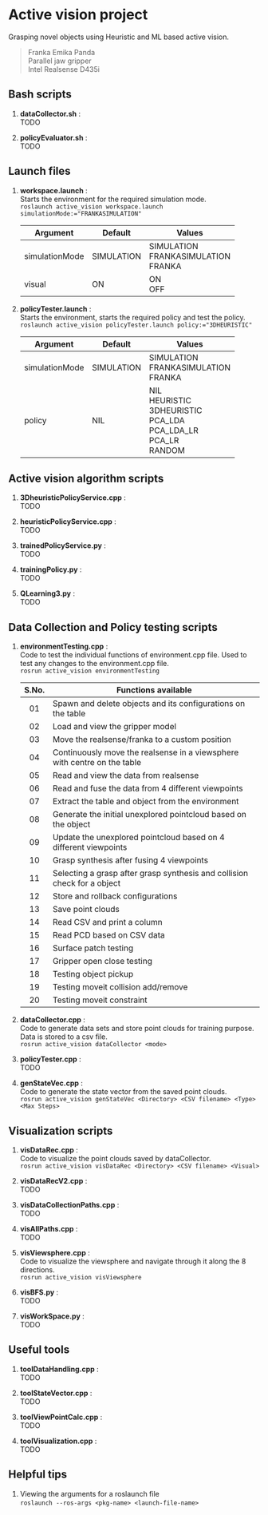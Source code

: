# Active vision project
Grasping novel objects using Heuristic and ML based active vision.
> Franka Emika Panda <br>
> Parallel jaw gripper <br>
> Intel Realsense D435i <br>

## Bash scripts

1. **dataCollector.sh** :
    <br> TODO

2. **policyEvaluator.sh** :
    <br> TODO

## Launch files

1. **workspace.launch** :
    <br> Starts the environment for the required simulation mode.
    <br> ```roslaunch active_vision workspace.launch simulationMode:="FRANKASIMULATION"```

    | Argument       | Default | Values |
    | -------------- | ------- | ------ |
    | simulationMode | SIMULATION | SIMULATION <br> FRANKASIMULATION <br> FRANKA |
    | visual         | ON | ON <br> OFF |

2. **policyTester.launch** :
    <br> Starts the environment, starts the required policy and test the policy.
    <br> ``` roslaunch active_vision policyTester.launch policy:="3DHEURISTIC" ```

    | Argument       | Default | Values |
    | -------------- | ------- | ------ |
    | simulationMode | SIMULATION | SIMULATION <br> FRANKASIMULATION <br> FRANKA |
    | policy         | NIL | NIL <br> HEURISTIC <br> 3DHEURISTIC <br> PCA_LDA <br> PCA_LDA_LR <br> PCA_LR <br> RANDOM |

## Active vision algorithm scripts

1. **3DheuristicPolicyService.cpp** :
    <br> TODO

2. **heuristicPolicyService.cpp** :
    <br> TODO

3. **trainedPolicyService.py** :
    <br> TODO

4. **trainingPolicy.py** :
    <br> TODO

5. **QLearning3.py** :
    <br> TODO

## Data Collection and Policy testing scripts

1. **environmentTesting.cpp** :
    <br> Code to test the individual functions of environment.cpp file. Used to test any changes to the environment.cpp file.
    <br> ``` rosrun active_vision environmentTesting ```

    | S.No. | Functions available |
    | :---: | ------------------- |
    | 01 | Spawn and delete objects and its configurations on the table |
    | 02 | Load and view the gripper model |
    | 03 | Move the realsense/franka to a custom position |
    | 04 | Continuously move the realsense in a viewsphere with centre on the table |
    | 05 | Read and view the data from realsense |
    | 06 | Read and fuse the data from 4 different viewpoints |
    | 07 | Extract the table and object from the environment |
    | 08 | Generate the initial unexplored pointcloud based on the object |
    | 09 | Update the unexplored pointcloud based on 4 different viewpoints |
    | 10 | Grasp synthesis after fusing 4 viewpoints |
    | 11 | Selecting a grasp after grasp synthesis and collision check for a object |
    | 12 | Store and rollback configurations |
    | 13 | Save point clouds |
    | 14 | Read CSV and print a column |
    | 15 | Read PCD based on CSV data |
    | 16 | Surface patch testing |
    | 17 | Gripper open close testing |
    | 18 | Testing object pickup |
    | 19 | Testing moveit collision add/remove |
    | 20 | Testing moveit constraint |

2. **dataCollector.cpp** :
     <br> Code to generate data sets and store point clouds for training purpose. Data is stored to a csv file.
     <br> ``` rosrun active_vision dataCollector <mode> ```

3. **policyTester.cpp** :
    <br> TODO

3. **genStateVec.cpp** :
    <br> Code to generate the state vector from the saved point clouds.
    <br> ``` rosrun active_vision genStateVec <Directory> <CSV filename> <Type> <Max Steps> ```

## Visualization scripts

1. **visDataRec.cpp** :
    <br> Code to visualize the point clouds saved by dataCollector.
    <br> ``` rosrun active_vision visDataRec <Directory> <CSV filename> <Visual> ```

2. **visDataRecV2.cpp** :
    <br> TODO

3. **visDataCollectionPaths.cpp** :
    <br> TODO

4. **visAllPaths.cpp** :
    <br> TODO

5. **visViewsphere.cpp** :
    <br> Code to visualize the viewsphere and navigate through it along the 8 directions.
    <br> ``` rosrun active_vision visViewsphere ```

6. **visBFS.py** :
    <br> TODO

7. **visWorkSpace.py** :
    <br> TODO

## Useful tools

1. **toolDataHandling.cpp** :
    <br> TODO

2. **toolStateVector.cpp** :
    <br> TODO

3. **toolViewPointCalc.cpp** :
    <br> TODO

4. **toolVisualization.cpp** :
    <br> TODO

## Helpful tips

1. Viewing the arguments for a roslaunch file
    <br> ``` roslaunch --ros-args <pkg-name> <launch-file-name> ```
